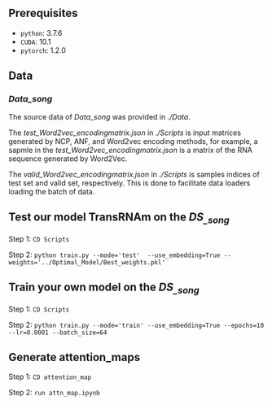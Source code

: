 ## Prerequisites
* `python`: 3.7.6
* `CUDA`: 10.1
* `pytorch`: 1.2.0

## Data

### *Data_song*
The source data of *Data_song* was provided in *./Data*.

The *test_Word2vec_encodingmatrix.json* in *./Scripts* is input matrices generated by NCP, ANF, and Word2vec encoding methods, for example, a sapmle in the *test_Word2vec_encodingmatrix.json* is a matrix of the RNA sequence generated by Word2Vec.

The *valid_Word2vec_encodingmatrix.json* in *./Scripts* is samples indices of test set and valid set, respectively. This is done to facilitate data loaders loading the  batch of data.



## Test our model TransRNAm on the *DS<sub>_song</sub>*

Step 1: ```CD Scripts```

Step 2: ```python train.py --mode='test'  --use_embedding=True --weights='../Optimal_Model/Best_weights.pkl'```

## Train your own model on the *DS<sub>_song</sub>*

Step 1: ```CD Scripts```

Step 2: ```python train.py --mode='train' --use_embedding=True --epochs=10 --lr=0.0001 --batch_size=64```

## Generate attention_maps

Step 1: ```CD attention_map```

Step 2: ```run attn_map.ipynb```


